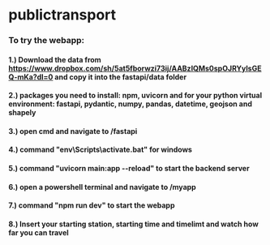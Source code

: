 # publictransport

### To try the webapp:
#### 1.) Download the data from https://www.dropbox.com/sh/5at5fborwzi73ij/AABzIQMs0spOJRYyIsGEQ-mKa?dl=0 and copy it into the fastapi/data folder
#### 2.) packages you need to install: npm, uvicorn and for your python virtual environment: fastapi, pydantic, numpy, pandas, datetime, geojson and shapely
#### 3.) open cmd and navigate to /fastapi 
#### 4.) command "env\Scripts\activate.bat" for windows
#### 5.) command "uvicorn main:app --reload" to start the backend server 
#### 6.) open a powershell terminal and navigate to /myapp
#### 7.) command "npm run dev" to start the webapp
#### 8.) Insert your starting station, starting time and timelimt and watch how far you can travel


